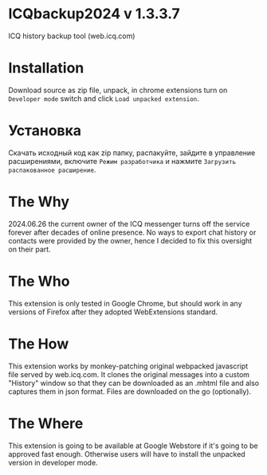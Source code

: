 # ICQbackup2024 v 1.3.3.7
ICQ history backup tool (web.icq.com)

# Installation
Download source as zip file, unpack, in chrome extensions turn on `Developer mode` switch and click `Load unpacked extension`.

# Установка
Скачать исходный код как zip папку, распакуйте, зайдите в управление расширениями, включите `Режим разработчика` и нажмите `Загрузить распакованное расширение`.

# The Why
2024.06.26 the current owner of the ICQ messenger turns off the service forever after decades of online presence. No ways to export chat history or contacts were provided by the owner, hence I decided to fix this oversight on their part.

# The Who
This extension is only tested in Google Chrome, but should work in any versions of Firefox after they adopted WebExtensions standard.

# The How
This extension works by monkey-patching original webpacked javascript file served by web.icq.com. It clones the original messages into a custom "History" window so that they can be downloaded as an .mhtml file and also captures them in json format. Files are downloaded on the go (optionally).

# The Where
This extension is going to be available at Google Webstore if it's going to be approved fast enough. Otherwise users will have to install the unpacked version in developer mode.
